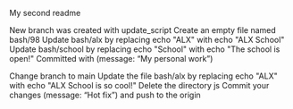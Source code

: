 My second readme

New branch was created with update_script
  Create an empty file named bash/98
  Update bash/alx by replacing echo "ALX" with echo "ALX School"
  Update bash/school by replacing echo "School" with echo "The school is open!"
  Committed with (message: “My personal work”)

Change branch to main
  Update the file bash/alx by replacing echo "ALX" with echo "ALX School is so cool!"
  Delete the directory js
  Commit your changes (message: “Hot fix”) and push to the origin
